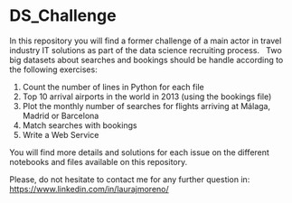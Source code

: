# DS_Challenge

In this repository you will find a former challenge of a main actor in travel industry IT solutions as part of the data science recruiting process.
 
Two big datasets about searches and bookings should be handle according to the following exercises:

1. Count the number of lines in Python for each file
2. Top 10 arrival airports in the world in 2013 (using the bookings file)
3. Plot the monthly number of searches for flights arriving at Málaga, Madrid or Barcelona
4. Match searches with bookings
5. Write a Web Service

You will find more details and solutions for each issue on the different notebooks and files available on this repository. 

Please, do not hesitate to contact me for any further question in: https://www.linkedin.com/in/laurajmoreno/
